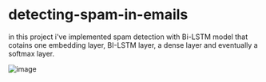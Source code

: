 # detecting-spam-in-emails

in this project i've implemented spam detection with Bi-LSTM model that cotains one embedding layer, BI-LSTM layer, a dense layer and eventually a softmax layer.


![image](https://user-images.githubusercontent.com/68124826/109376366-335e8180-78d9-11eb-9e13-bfcb0d93cd00.png)
